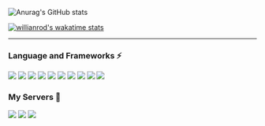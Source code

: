 <!--
**antegral/antegral** is a ✨ _special_ ✨ repository because its `README.md` (this file) appears on your GitHub profile.

Here are some ideas to get you started:

- 🔭 I’m currently working on ...
- 🌱 I’m currently learning ...
- 👯 I’m looking to collaborate on ...
- 🤔 I’m looking for help with ...
- 💬 Ask me about ...
- 📫 How to reach me: ...
- 😄 Pronouns: ...
- ⚡ Fun fact: ...
-->



![Anurag's GitHub stats](https://github-readme-stats.vercel.app/api?username=antegral&theme=default&show_icons=true&bg_color=30,88F1FF,A69AFF)


[![willianrod's wakatime stats](https://github-readme-stats.vercel.app/api/wakatime?username=antegral&theme=react)](https://wakatime.com/@antegral)

<hr>

### Language and Frameworks ⚡
<img src="https://img.shields.io/badge/Visual Studio Code-007ACC?style=for-the-badge&logo=Visual-Studio-Code&logoColor=white"/></a>&nbsp;<img src="https://img.shields.io/badge/JavaScript-F7DF1E?style=for-the-badge&logo=JavaScript&logoColor=white"/></a>&nbsp;<img src="https://img.shields.io/badge/Node.js-339933?style=for-the-badge&logo=Node.js&logoColor=white"/></a>&nbsp;<img src="https://img.shields.io/badge/Express-000000?style=for-the-badge&logo=Express&logoColor=white"/></a>&nbsp;<img src="https://img.shields.io/badge/Docker-2496ED?style=for-the-badge&logo=Docker&logoColor=white"/></a>&nbsp;<img src="https://img.shields.io/badge/Vue.js-4FC08D?style=for-the-badge&logo=Vue.js&logoColor=white"/></a>&nbsp;<img src="https://img.shields.io/badge/Electron-47848F?style=for-the-badge&logo=Electron&logoColor=white"/></a>&nbsp;<img src="https://img.shields.io/badge/TypeScript-3178C6?style=for-the-badge&logo=TypeScript&logoColor=white"/></a>&nbsp;<img src="https://img.shields.io/badge/Vuetify-1867C0?style=for-the-badge&logo=Vuetify&logoColor=white"/></a>&nbsp;<img src="https://img.shields.io/badge/NestJS-E0234E?style=for-the-badge&logo=NestJS&logoColor=white"/></a>&nbsp;

### My Servers 🌱
<img src="https://img.shields.io/badge/CUBE-Waiting-yellow?style=for-the-badge&link=http://antegral.net"/></a>&nbsp;<img src="https://img.shields.io/badge/DELTA-Working-green?style=for-the-badge&link=http://delta.antegral.net"/></a>&nbsp;<img src="https://img.shields.io/badge/AXIS-Waiting-yellow?style=for-the-badge"/></a>&nbsp;

